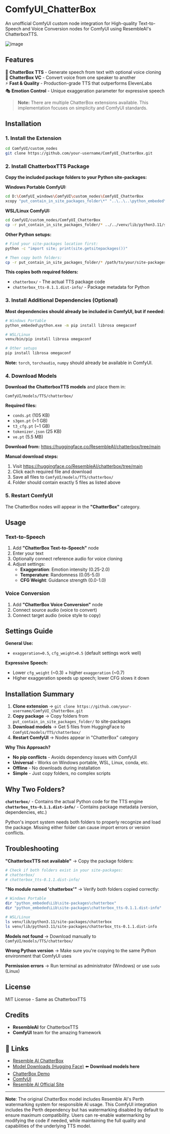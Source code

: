 # ComfyUI_ChatterBox
An unofficial ComfyUI custom node integration for High-quality Text-to-Speech and Voice Conversion nodes for ComfyUI using ResembleAI's ChatterboxTTS.

![image](https://github.com/user-attachments/assets/35639c75-8c00-4b81-a16c-be9567955db7)

## Features

🎤 **ChatterBox TTS** - Generate speech from text with optional voice cloning  
🔄 **ChatterBox VC** - Convert voice from one speaker to another  
⚡ **Fast & Quality** - Production-grade TTS that outperforms ElevenLabs  
🎭 **Emotion Control** - Unique exaggeration parameter for expressive speech  

> **Note:** There are multiple ChatterBox extensions available. This implementation focuses on simplicity and ComfyUI standards.  

## Installation

### 1. Install the Extension

```bash
cd ComfyUI/custom_nodes
git clone https://github.com/your-username/ComfyUI_ChatterBox.git
```

### 2. Install ChatterboxTTS Package

**Copy the included package folders to your Python site-packages:**

**Windows Portable ComfyUI:**
```bash
cd D:\ComfyUI_windows\ComfyUI\custom_nodes\ComfyUI_ChatterBox
xcopy "put_contain_in_site_packages_folder\*" "..\..\..\python_embeded\Lib\site-packages\" /E /S
```

**WSL/Linux ComfyUI:**
```bash
cd ComfyUI/custom_nodes/ComfyUI_ChatterBox
cp -r put_contain_in_site_packages_folder/* ../../venv/lib/python3.11/site-packages/
```

**Other Python setups:**
```bash
# Find your site-packages location first:
python -c "import site; print(site.getsitepackages())"

# Then copy both folders:
cp -r put_contain_in_site_packages_folder/* /path/to/your/site-packages/
```

**This copies both required folders:**
- `chatterbox/` - The actual TTS package code
- `chatterbox_tts-0.1.1.dist-info/` - Package metadata for Python

### 3. Install Additional Dependencies (Optional)

**Most dependencies should already be included in ComfyUI, but if needed:**

```bash
# Windows Portable
python_embeded\python.exe -m pip install librosa omegaconf

# WSL/Linux  
venv/bin/pip install librosa omegaconf

# Other setups
pip install librosa omegaconf
```

**Note:** `torch`, `torchaudio`, `numpy` should already be available in ComfyUI.

### 4. Download Models

**Download the ChatterboxTTS models** and place them in:
```
ComfyUI/models/TTS/chatterbox/
```

**Required files:**
- `conds.pt` (105 KB)
- `s3gen.pt` (~1 GB)
- `t3_cfg.pt` (~1 GB)  
- `tokenizer.json` (25 KB)
- `ve.pt` (5.5 MB)

**Download from:** https://huggingface.co/ResembleAI/chatterbox/tree/main

**Manual download steps:**
1. Visit https://huggingface.co/ResembleAI/chatterbox/tree/main
2. Click each required file and download
3. Save all files to `ComfyUI/models/TTS/chatterbox/`
4. Folder should contain exactly 5 files as listed above

### 5. Restart ComfyUI

The ChatterBox nodes will appear in the **"ChatterBox"** category.

## Usage

### Text-to-Speech
1. Add **"ChatterBox Text-to-Speech"** node
2. Enter your text
3. Optionally connect reference audio for voice cloning
4. Adjust settings:
   - **Exaggeration**: Emotion intensity (0.25-2.0)
   - **Temperature**: Randomness (0.05-5.0)
   - **CFG Weight**: Guidance strength (0.0-1.0)

### Voice Conversion  
1. Add **"ChatterBox Voice Conversion"** node
2. Connect source audio (voice to convert)
3. Connect target audio (voice style to copy)

## Settings Guide

**General Use:**
- `exaggeration=0.5`, `cfg_weight=0.5` (default settings work well)

**Expressive Speech:**
- Lower `cfg_weight` (~0.3) + higher `exaggeration` (~0.7)
- Higher exaggeration speeds up speech; lower CFG slows it down

## Installation Summary

1. **Clone extension** → `git clone https://github.com/your-username/ComfyUI_ChatterBox.git`
2. **Copy package** → Copy folders from `put_contain_in_site_packages_folder/` to site-packages
3. **Download models** → Get 5 files from HuggingFace to `ComfyUI/models/TTS/chatterbox/`
4. **Restart ComfyUI** → Nodes appear in "ChatterBox" category

**Why This Approach?**
- **No pip conflicts** - Avoids dependency issues with ComfyUI
- **Universal** - Works on Windows portable, WSL, Linux, conda, etc.
- **Offline** - No downloads during installation
- **Simple** - Just copy folders, no complex scripts

## Why Two Folders?

**`chatterbox/`** - Contains the actual Python code for the TTS engine  
**`chatterbox_tts-0.1.1.dist-info/`** - Contains package metadata (version, dependencies, etc.)  

Python's import system needs both folders to properly recognize and load the package. Missing either folder can cause import errors or version conflicts.

## Troubleshooting

**"ChatterboxTTS not available"** → Copy the package folders:
```bash
# Check if both folders exist in your site-packages:
# chatterbox/
# chatterbox_tts-0.1.1.dist-info/
```

**"No module named 'chatterbox'"** → Verify both folders copied correctly:
```bash
# Windows Portable
dir "python_embeded\Lib\site-packages\chatterbox"
dir "python_embeded\Lib\site-packages\chatterbox_tts-0.1.1.dist-info"

# WSL/Linux
ls venv/lib/python3.11/site-packages/chatterbox
ls venv/lib/python3.11/site-packages/chatterbox_tts-0.1.1.dist-info
```

**Models not found** → Download manually to `ComfyUI/models/TTS/chatterbox/`

**Wrong Python version** → Make sure you're copying to the same Python environment that ComfyUI uses

**Permission errors** → Run terminal as administrator (Windows) or use `sudo` (Linux)

## License

MIT License - Same as ChatterboxTTS

## Credits

- **ResembleAI** for ChatterboxTTS
- **ComfyUI** team for the amazing framework


## 🔗 Links

- [Resemble AI ChatterBox](https://github.com/resemble-ai/chatterbox)
- [Model Downloads (Hugging Face)](https://huggingface.co/ResembleAI/chatterbox/tree/main) ⬅️ **Download models here**
- [ChatterBox Demo](https://resemble-ai.github.io/chatterbox_demopage/)
- [ComfyUI](https://github.com/comfyanonymous/ComfyUI)
- [Resemble AI Official Site](https://www.resemble.ai/chatterbox/)

---

**Note**: The original ChatterBox model includes Resemble AI's Perth watermarking system for responsible AI usage. This ComfyUI integration includes the Perth dependency but has watermarking disabled by default to ensure maximum compatibility. Users can re-enable watermarking by modifying the code if needed, while maintaining the full quality and capabilities of the underlying TTS model.
